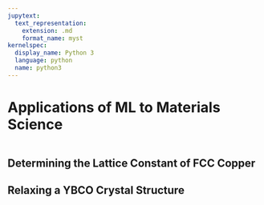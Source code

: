 ```yaml
---
jupytext:
  text_representation:
    extension: .md
    format_name: myst
kernelspec:
  display_name: Python 3
  language: python
  name: python3
---
```


# Applications of ML to Materials Science

```{code-cell}

```

## Determining the Lattice Constant of FCC Copper

## Relaxing a YBCO Crystal Structure
